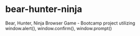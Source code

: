# bear-hunter-ninja
Bear, Hunter, Ninja Browser Game - Bootcamp project utilizing window.alert(), window.confirm(), window.prompt()
